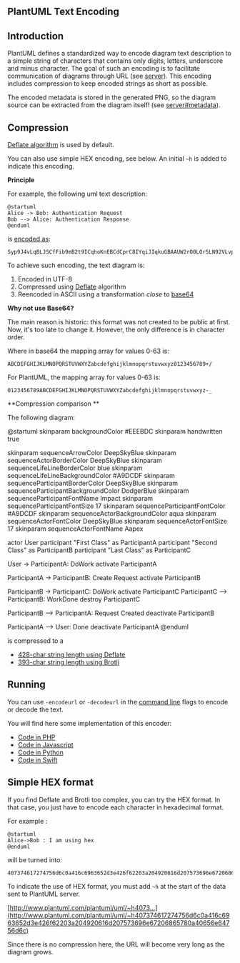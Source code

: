 ## PlantUML Text Encoding



## Introduction

PlantUML defines a standardized way to encode diagram text description to a simple string of characters that contains only digits, letters, underscore and minus character.
The goal of such an encoding is to facilitate communication of diagrams through URL (see [server](server)).
This encoding includes compression to keep encoded strings as short as possible.

The encoded metadata is stored in the generated PNG, so the diagram source can be extracted from the diagram itself! (see [server\#metadata](server#metadata)).


## Compression


[Deflate algorithm](http://en.wikipedia.org/wiki/DEFLATE) is used by default.

You can also use simple HEX encoding, see below. An initial ``~h`` is added to indicate this encoding.

**Principle**

For example, the following uml text description:

```
@startuml
Alice -> Bob: Authentication Request
Bob --> Alice: Authentication Response
@enduml
```

is [encoded as](http://www.plantuml.com/plantuml/uml/Syp9J4vLqBLJSCfFib9mB2t9ICqhoKnEBCdCprC8IYqiJIqkuGBAAUW2rO0LOr5LN92VLvpA1G00):

```
Syp9J4vLqBLJSCfFib9mB2t9ICqhoKnEBCdCprC8IYqiJIqkuGBAAUW2rO0LOr5LN92VLvpA1G00
```


To achieve such encoding, the text diagram is:

1. Encoded in UTF-8
1. Compressed using [Deflate](http://en.wikipedia.org/wiki/DEFLATE) algorithm
1. Reencoded in ASCII using a transformation *close* to [base64](http://en.wikipedia.org/wiki/Base64)


**Why not use Base64?**

The main reason is historic: this format was not created to be public at first. Now, it's too late to change it. However, the only difference is in character order.

Where in base64 the mapping array for values 0-63 is:
```
ABCDEFGHIJKLMNOPQRSTUVWXYZabcdefghijklmnopqrstuvwxyz0123456789+/
```

For PlantUML, the mapping array for values 0-63 is:
```
0123456789ABCDEFGHIJKLMNOPQRSTUVWXYZabcdefghijklmnopqrstuvwxyz-_
```


**Compression comparison **

The following diagram:

<plantuml>
@startuml
skinparam backgroundColor #EEEBDC
skinparam handwritten true

skinparam sequenceArrowColor DeepSkyBlue
skinparam sequenceActorBorderColor DeepSkyBlue
skinparam sequenceLifeLineBorderColor blue
skinparam sequenceLifeLineBackgroundColor #A9DCDF
skinparam sequenceParticipantBorderColor DeepSkyBlue
skinparam sequenceParticipantBackgroundColor DodgerBlue
skinparam sequenceParticipantFontName Impact
skinparam sequenceParticipantFontSize 17
skinparam sequenceParticipantFontColor #A9DCDF
skinparam sequenceActorBackgroundColor aqua
skinparam sequenceActorFontColor DeepSkyBlue
skinparam sequenceActorFontSize 17
skinparam sequenceActorFontName Aapex

actor User
participant "First Class" as ParticipantA
participant "Second Class" as ParticipantB
participant "Last Class" as ParticipantC

User -> ParticipantA: DoWork
activate ParticipantA

ParticipantA -> ParticipantB: Create Request
activate ParticipantB

ParticipantB -> ParticipantC: DoWork
activate ParticipantC
ParticipantC --> ParticipantB: WorkDone
destroy ParticipantC

ParticipantB --> ParticipantA: Request Created
deactivate ParticipantB

ParticipantA --> User: Done
deactivate ParticipantA
@enduml
</plantuml>

is compressed to a

* [428-char string length using Deflate](http://www.plantuml.com/plantuml/uml/ZP4zRy8m48Pt_ueJdHawLMMe53iWLK9LLLHrFk8hM04xd9rI-kiR0u8a1CAG8SdpVja-DxP0nZNCCSiNx4ghbLivXeVnU2nJ9Vo9MABLMpOXa8N09OdQFq-Racn62RFR7WnIecAMx-Ig8Zl0B3YMZZNnFVZKV5UFfRfYteEs1oNFgKed7Oftv60oKw0DzpUgYrf9gTCBudxTnDdmXck2rtM1MUY7P-QFuF6f7-nRV3ZzLctSb7YDFPlUSQstgvwG_VG42_eL0kD7-FJ4eZXFWS74i0-WLkZz0D13RMVI96UKEQkxKTb4ftZDKmaHEy3mfP4qggxqot4UQveV3DJi8UflBQqSWMAAae-utuTE3zdma2qFTJDVrQKAXXVvKPawIq9NyUnshS7Du8lbnzh75ReowH-Gx7tYISRc--JEa_i7)
* [393-char string length using Brotli](http://www.plantuml.com/plantuml/uml/06tq404I5ENsC6cXKT6xxgxaBDG3o_tzkTRbkDJuRa4mYLIoIEFVZsapwhAr5NDHB0jrZfWK5MOp8y53KKy_J2adzUr-HCAJ8bVfEA7x6qMwXhNtcUJYCT4gMZV_c2gzJk9gimqo81bOfXLN-tkYpiaWi3aabF_wrItuxPLX5NINL6FKhAboWjmXbI8jiBfIRnXs0h40re09D-HpekC83iDO8GEXFHTCMoPlXmKCx05mLK_fTdsZCJY1geDzQhs6aar6qIIfU1V5QYHQ5wvIFj8v6xZE0zWeZksK6S5mgnjDR9L1ao9uZg7-gFLepB1EeGVeUILgETgbkEtuAelaPmmGV7kEDjEioz1d6D_0WvvYzGbScBwP8CnA9ZosEQ2vGlBk_7W00)


## Running

You can use ``-encodeurl`` or ``-decodeurl`` in the [command line](command-line) flags to encode or decode the text.

You will find here some implementation of this encoder:

* [Code in PHP](code-php)
* [Code in Javascript](code-javascript-synchronous)
* [Code in Python](https://github.com/dougn/python-plantuml)
* [Code in Swift](https://blog.eidinger.info/plantuml-text-encoding-in-swift)


## Simple HEX format

If you find Deflate and Brotli too complex, you can try the HEX format.
In that case, you just have to encode each character in hexadecimal format.

For example :
```
@startuml
Alice->Bob : I am using hex
@enduml
```

will be turned into:
```
407374617274756d6c0a416c6963652d3e426f62203a204920616d207573696e67206865780a40656e64756d6c
```

To indicate the use of HEX format, you must add ``~h`` at the start of the data sent to PlantUML server.

[http://www.plantuml.com/plantuml/uml/~h4073...](http://www.plantuml.com/plantuml/uml/~h407374617274756d6c0a416c6963652d3e426f62203a204920616d207573696e67206865780a40656e64756d6c)

Since there is no compression here, the URL will become very long as the diagram grows.


